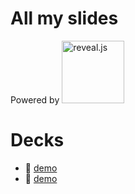 # All my slides 

Powered by <a href="https://revealjs.com">
  <img src="https://hakim-static.s3.amazonaws.com/reveal-js/logo/v1/reveal-black-text-sticker.png" alt="reveal.js" width="100">
  </a>


# Decks


- 👀 [demo](decks/demo.html)
- 👀 [demo](decks/console.log/index.html)
